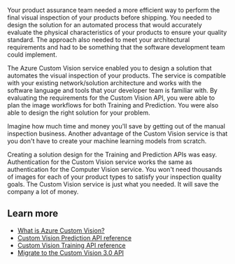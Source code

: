 Your product assurance team needed a more efficient way to perform the final visual inspection of your products before shipping. You needed to design the solution for an automated process that would accurately evaluate the physical characteristics of your products to ensure your quality standard. The approach also needed to meet your architectural requirements and had to be something that the software development team could implement.

The Azure Custom Vision service enabled you to design a solution that automates the visual inspection of your products. The service is compatible with your existing network/solution architecture and works with the software language and tools that your developer team is familiar with. By evaluating the requirements for the Custom Vision API, you were able to plan the image workflows for both Training and Prediction. You were also able to design the right solution for your problem.

Imagine how much time and money you'll save by getting out of the manual inspection business. Another advantage of the Custom Vision service is that you don't have to create your machine learning models from scratch.

Creating a solution design for the Training and Prediction APIs was easy. Authentication for the Custom Vision service works the same as authentication for the Computer Vision service. You won't need thousands of images for each of your product types to satisfy your inspection quality goals. The Custom Vision service is just what you needed. It will save the company a lot of money.

## Learn more

- [What is Azure Custom Vision?](https://docs.microsoft.com/azure/cognitive-services/custom-vision-service/home)
- [Custom Vision Prediction API reference](https://southcentralus.dev.cognitive.microsoft.com/docs/services/Custom_Vision_Prediction_3.0/operations/5c82db60bf6a2b11a8247c15)
- [Custom Vision Training API reference](https://southcentralus.dev.cognitive.microsoft.com/docs/services/Custom_Vision_Training_3.0/operations/5c771cdcbf6a2b18a0c3b802)
- [Migrate to the Custom Vision 3.0 API](https://docs.microsoft.com/azure/cognitive-services/custom-vision-service/update-application-to-3.0-sdk)